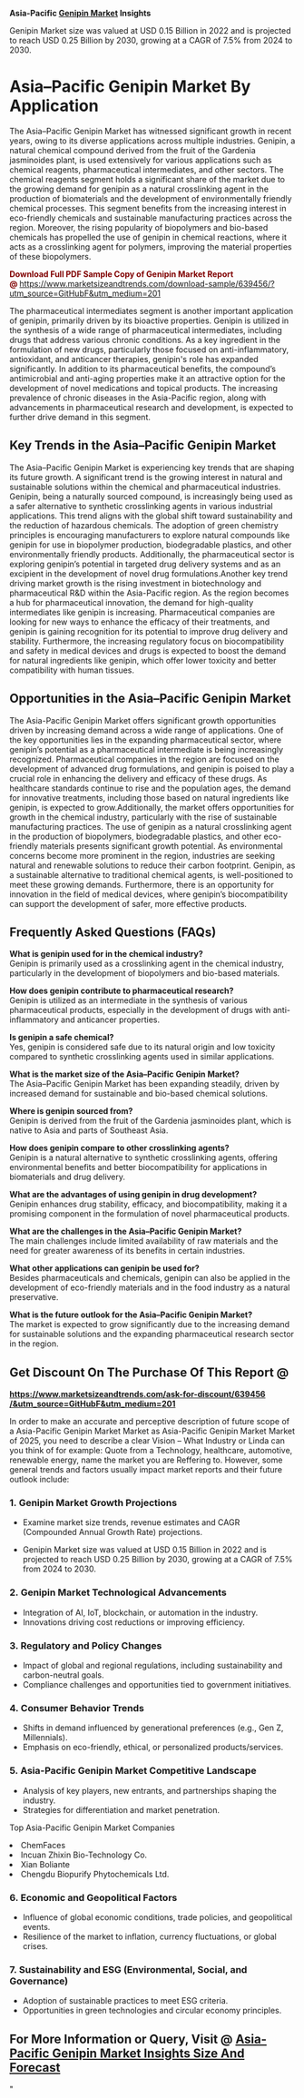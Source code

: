 <p><strong>Asia-Pacific&nbsp;<a href=""https://www.marketsizeandtrends.com/download-sample/639456/&amp;utm_source=GitHubF&amp;utm_medium=201"">Genipin Market</a> Insights</strong></p><p>Genipin Market size was valued at USD 0.15 Billion in 2022 and is projected to reach USD 0.25 Billion by 2030, growing at a CAGR of 7.5% from 2024 to 2030.</p><p><h1>Asia–Pacific Genipin Market By Application</h1><p>The Asia–Pacific Genipin Market has witnessed significant growth in recent years, owing to its diverse applications across multiple industries. Genipin, a natural chemical compound derived from the fruit of the Gardenia jasminoides plant, is used extensively for various applications such as chemical reagents, pharmaceutical intermediates, and other sectors. The chemical reagents segment holds a significant share of the market due to the growing demand for genipin as a natural crosslinking agent in the production of biomaterials and the development of environmentally friendly chemical processes. This segment benefits from the increasing interest in eco-friendly chemicals and sustainable manufacturing practices across the region. Moreover, the rising popularity of biopolymers and bio-based chemicals has propelled the use of genipin in chemical reactions, where it acts as a crosslinking agent for polymers, improving the material properties of these biopolymers.<p><strong><span style="color: #800000;">Download Full PDF Sample Copy of Genipin Market Report @</span>&nbsp;</strong><a href="https://www.marketsizeandtrends.com/download-sample/639456/?utm_source=GitHubF&amp;utm_medium=201" target="_blank">https://www.marketsizeandtrends.com/download-sample/639456/?utm_source=GitHubF&amp;utm_medium=201</a></p>The pharmaceutical intermediates segment is another important application of genipin, primarily driven by its bioactive properties. Genipin is utilized in the synthesis of a wide range of pharmaceutical intermediates, including drugs that address various chronic conditions. As a key ingredient in the formulation of new drugs, particularly those focused on anti-inflammatory, antioxidant, and anticancer therapies, genipin's role has expanded significantly. In addition to its pharmaceutical benefits, the compound’s antimicrobial and anti-aging properties make it an attractive option for the development of novel medications and topical products. The increasing prevalence of chronic diseases in the Asia-Pacific region, along with advancements in pharmaceutical research and development, is expected to further drive demand in this segment.<h2>Key Trends in the Asia–Pacific Genipin Market</h2><p>The Asia–Pacific Genipin Market is experiencing key trends that are shaping its future growth. A significant trend is the growing interest in natural and sustainable solutions within the chemical and pharmaceutical industries. Genipin, being a naturally sourced compound, is increasingly being used as a safer alternative to synthetic crosslinking agents in various industrial applications. This trend aligns with the global shift toward sustainability and the reduction of hazardous chemicals. The adoption of green chemistry principles is encouraging manufacturers to explore natural compounds like genipin for use in biopolymer production, biodegradable plastics, and other environmentally friendly products. Additionally, the pharmaceutical sector is exploring genipin’s potential in targeted drug delivery systems and as an excipient in the development of novel drug formulations.Another key trend driving market growth is the rising investment in biotechnology and pharmaceutical R&D within the Asia-Pacific region. As the region becomes a hub for pharmaceutical innovation, the demand for high-quality intermediates like genipin is increasing. Pharmaceutical companies are looking for new ways to enhance the efficacy of their treatments, and genipin is gaining recognition for its potential to improve drug delivery and stability. Furthermore, the increasing regulatory focus on biocompatibility and safety in medical devices and drugs is expected to boost the demand for natural ingredients like genipin, which offer lower toxicity and better compatibility with human tissues.<h2>Opportunities in the Asia–Pacific Genipin Market</h2><p>The Asia-Pacific Genipin Market offers significant growth opportunities driven by increasing demand across a wide range of applications. One of the key opportunities lies in the expanding pharmaceutical sector, where genipin’s potential as a pharmaceutical intermediate is being increasingly recognized. Pharmaceutical companies in the region are focused on the development of advanced drug formulations, and genipin is poised to play a crucial role in enhancing the delivery and efficacy of these drugs. As healthcare standards continue to rise and the population ages, the demand for innovative treatments, including those based on natural ingredients like genipin, is expected to grow.Additionally, the market offers opportunities for growth in the chemical industry, particularly with the rise of sustainable manufacturing practices. The use of genipin as a natural crosslinking agent in the production of biopolymers, biodegradable plastics, and other eco-friendly materials presents significant growth potential. As environmental concerns become more prominent in the region, industries are seeking natural and renewable solutions to reduce their carbon footprint. Genipin, as a sustainable alternative to traditional chemical agents, is well-positioned to meet these growing demands. Furthermore, there is an opportunity for innovation in the field of medical devices, where genipin’s biocompatibility can support the development of safer, more effective products.<h2>Frequently Asked Questions (FAQs)</h2><p><strong>What is genipin used for in the chemical industry?</strong><br>Genipin is primarily used as a crosslinking agent in the chemical industry, particularly in the development of biopolymers and bio-based materials.</p><p><strong>How does genipin contribute to pharmaceutical research?</strong><br>Genipin is utilized as an intermediate in the synthesis of various pharmaceutical products, especially in the development of drugs with anti-inflammatory and anticancer properties.</p><p><strong>Is genipin a safe chemical?</strong><br>Yes, genipin is considered safe due to its natural origin and low toxicity compared to synthetic crosslinking agents used in similar applications.</p><p><strong>What is the market size of the Asia–Pacific Genipin Market?</strong><br>The Asia–Pacific Genipin Market has been expanding steadily, driven by increased demand for sustainable and bio-based chemical solutions.</p><p><strong>Where is genipin sourced from?</strong><br>Genipin is derived from the fruit of the Gardenia jasminoides plant, which is native to Asia and parts of Southeast Asia.</p><p><strong>How does genipin compare to other crosslinking agents?</strong><br>Genipin is a natural alternative to synthetic crosslinking agents, offering environmental benefits and better biocompatibility for applications in biomaterials and drug delivery.</p><p><strong>What are the advantages of using genipin in drug development?</strong><br>Genipin enhances drug stability, efficacy, and biocompatibility, making it a promising component in the formulation of novel pharmaceutical products.</p><p><strong>What are the challenges in the Asia–Pacific Genipin Market?</strong><br>The main challenges include limited availability of raw materials and the need for greater awareness of its benefits in certain industries.</p><p><strong>What other applications can genipin be used for?</strong><br>Besides pharmaceuticals and chemicals, genipin can also be applied in the development of eco-friendly materials and in the food industry as a natural preservative.</p><p><strong>What is the future outlook for the Asia–Pacific Genipin Market?</strong><br>The market is expected to grow significantly due to the increasing demand for sustainable solutions and the expanding pharmaceutical research sector in the region.</p></p><h2><strong>Get Discount On The Purchase Of This Report @&nbsp;</strong></h2><p><strong><a href=""https://www.marketsizeandtrends.com/ask-for-discount/639456/&amp;utm_source=GitHubF&amp;utm_medium=201"" target=""_blank"">https://www.marketsizeandtrends.com/ask-for-discount/639456<br />/&amp;utm_source=GitHubF&amp;utm_medium=201</a></strong></p><p>In order to make an accurate and perceptive description of future scope of a Asia-Pacific&nbsp;Genipin Market Market as Asia-Pacific&nbsp;Genipin Market Market of 2025, you need to describe a clear Vision &ndash; What Industry or Linda can you think of for example: Quote from a Technology, healthcare, automotive, renewable energy, name the market you are Reffering to. However, some general trends and factors usually impact market reports and their future outlook include:</p><h3>1.&nbsp;<strong>Genipin Market Growth Projections</strong></h3><ul><li>Examine market size trends, revenue estimates and CAGR (Compounded Annual Growth Rate) projections.</li><li><p>Genipin Market size was valued at USD 0.15 Billion in 2022 and is projected to reach USD 0.25 Billion by 2030, growing at a CAGR of 7.5% from 2024 to 2030.</p></li></ul><h3>2.&nbsp;<strong>Genipin Market Technological Advancements</strong></h3><ul><li>Integration of AI, IoT, blockchain, or automation in the industry.</li><li>Innovations driving cost reductions or improving efficiency.</li></ul><h3>3.&nbsp;<strong>Regulatory and Policy Changes</strong></h3><ul><li>Impact of global and regional regulations, including sustainability and carbon-neutral goals.</li><li>Compliance challenges and opportunities tied to government initiatives.</li></ul><h3>4.&nbsp;<strong>Consumer Behavior Trends</strong></h3><ul><li>Shifts in demand influenced by generational preferences (e.g., Gen Z, Millennials).</li><li>Emphasis on eco-friendly, ethical, or personalized products/services.</li></ul><h3>5.&nbsp;<strong>Asia-Pacific Genipin Market Competitive Landscape</strong></h3><ul><li>Analysis of key players, new entrants, and partnerships shaping the industry.</li><li>Strategies for differentiation and market penetration.</li></ul><p data-pm-slice=""1 1 []"">Top Asia-Pacific Genipin Market Companies</p><div data-test-id=""""><p><li>ChemFaces</li><li> Incuan Zhixin Bio-Technology Co.</li><li> Xian Boliante</li><li> Chengdu Biopurify Phytochemicals Ltd.</li></p></div><h3>6.&nbsp;<strong>Economic and Geopolitical Factors</strong></h3><ul><li>Influence of global economic conditions, trade policies, and geopolitical events.</li><li>Resilience of the market to inflation, currency fluctuations, or global crises.</li></ul><h3>7.&nbsp;<strong>Sustainability and ESG (Environmental, Social, and Governance)</strong></h3><ul><li>Adoption of sustainable practices to meet ESG criteria.</li><li>Opportunities in green technologies and circular economy principles.</li></ul><h2><strong>For More Information or Query, Visit @&nbsp;</strong><a href=""https://www.verifiedmarketreports.com/product/genipin-market/"" target=""_blank"">Asia-Pacific Genipin Market Insights Size And Forecast</a></h2>"
